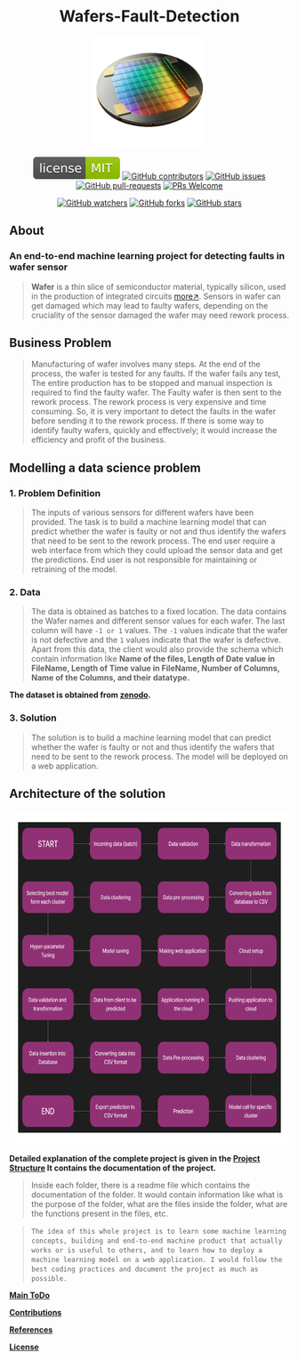 <div align="center">

# Wafers-Fault-Detection

<img src="./Readme_Assets/semi.png" width="200" height="200">

[![GitHub license](./Readme_Assets/license-MIT-green.svg)](./LICENSE)
[![GitHub contributors](https://img.shields.io/github/contributors/kannanjayachandran/Wafers-Fault-Detection)](https://GitHub.com/kannanjayachandran/Wafers-Fault-Detection/graphs/contributors/)
[![GitHub issues](https://img.shields.io/github/issues/kannanjayachandran/Wafers-Fault-Detection)]()
[![GitHub pull-requests](https://img.shields.io/github/issues-pr/kannanjayachandran/Wafers-Fault-Detection)]()
[![PRs Welcome](https://img.shields.io/badge/PRs-welcome-brightgreen.svg?style=flat-square)](http://makeapullrequest.com)

[![GitHub watchers](https://img.shields.io/github/watchers/kannanjayachandran/Wafers-Fault-Detection?style=social)](https://GitHub.com/kannanjayachandran/wafers/watchers/)
[![GitHub forks](https://img.shields.io/github/forks/kannanjayachandran/Wafers-Fault-Detection?style=social)](https://GitHub.com/microsoft/ML-For-Beginners/network/)
[![GitHub stars](https://img.shields.io/github/stars/kannanjayachandran/Wafers-Fault-Detection?style=social)](https://github.com/kannanjayachandran/Wafers-Fault-Detection/stargazers/)
</div>

## About

### An end-to-end machine learning project for detecting faults in wafer sensor

> **Wafer** is a thin slice of semiconductor material, typically silicon, used in the production of integrated circuits [more↗](https://en.wikipedia.org/wiki/Wafer_(electronics)#:~:text=In%20electronics%2C%20a%20wafer%20(also,in%20and%20upon%20the%20wafer.)). Sensors in wafer can get damaged which may lead to faulty wafers, depending on the cruciality of the sensor damaged the wafer may need rework process.

## Business Problem

>Manufacturing of wafer involves many steps. At the end of the process, the wafer is tested for any faults. If the wafer fails any test, The entire production has to be stopped and manual inspection is required to find the faulty wafer. The Faulty wafer is then sent to the rework process. The rework process is very expensive and time consuming. So, it is very important to detect the faults in the wafer before sending it to the rework process. If there is some way to identify faulty wafers, quickly and effectively; it would increase the efficiency and profit of the business.  

## Modelling a data science problem

### 1. Problem Definition

>The inputs of various sensors for different wafers have been provided. The task is to build a machine learning model that can predict whether the wafer is faulty or not and thus identify the wafers that need to be sent to the rework process. The end user require a web interface from which they could upload the sensor data and get the predictions. End user is not responsible for maintaining or retraining of the model.

### 2. Data

>The data is obtained as batches to a fixed location. The data contains the Wafer names and different sensor values for each wafer. The last column will have `-1 or 1` values. The `-1` values indicate that the wafer is not defective and the `1` values indicate that the wafer is defective. Apart from this data, the client would also provide the schema which contain information like **Name of the files, Length of Date value in FileName, Length of Time value in FileName, Number of Columns, Name of the Columns, and their datatype.**

**The dataset is obtained from [zenodo](https://zenodo.org/record/4322353#.Y7K4y3ZBytU).**

### 3. Solution

>The solution is to build a machine learning model that can predict whether the wafer is faulty or not and thus identify the wafers that need to be sent to the rework process. The model will be deployed on a web application.

## Architecture of the solution

<div align="center">
<img src="./Readme_Assets/Arch.png" width="700" height="600">
</div>

**Detailed explanation of the complete project is given in the [Project Structure](./Readme_Assets/Structure.md) It contains the documentation of the project.**

>Inside each folder, there is a readme file which contains the documentation of the folder. It would contain information like what is the purpose of the folder, what are the files inside the folder, what are the functions present in the files, etc.

> `The idea of this whole project is to learn some machine learning concepts, building and end-to-end machine product that actually works or is useful to others, and to learn how to deploy a machine learning model on a web application. I would follow the best coding practices and document the project as much as possible.`

**[Main ToDo](./Readme_Assets/ToDo.md)**

**[Contributions](./CONTRIBUTING.md)**

**[References](./Readme_Assets/Reference.md)**

**[License](./LICENSE)**

